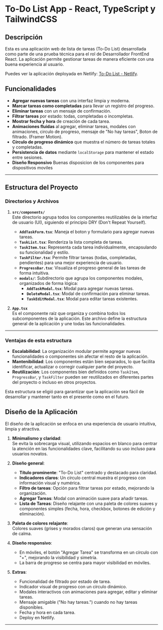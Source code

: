 # To-Do List App - React, TypeScript y TailwindCSS

## Descripción

Esta es una aplicación web de lista de tareas (To-Do List) desarrollada como parte de una prueba técnica para el rol de Desarrollador FrontEnd React. La aplicación permite gestionar tareas de manera eficiente con una buena experiencia al usuario.

Puedes ver la aplicación deployada en Netlify: [To-Do List - Netlify](https://to-ddolistt.netlify.app/).

## Funcionalidades

- **Agregar nuevas tareas** con una interfaz limpia y moderna.
- **Marcar tareas como completadas** para llevar un registro del progreso.
- **Eliminar tareas** con un mensaje de confirmación.
- **Filtrar tareas** por estado: todas, completadas o incompletas.
- **Mostrar fecha y hora** de creación de cada tarea.
- **Animaciones fluidas** al agregar, eliminar tareas, modales con animaciones, circulo de progreso, mensaje de "No hay tareas", Boton de filtrado. (Framer Motion).
- **Círculo de progreso dinámico** que muestra el número de tareas totales y completadas.
- **Persistencia de datos** mediante `localStorage` para mantener el estado entre sesiones.
- **Diseño Responsivo** Buenas disposicion de los componentes para dispositivos moviles

---

##  Estructura del Proyecto

### Directorios y Archivos

1. **`src/components/`**  
   Este directorio agrupa todos los componentes reutilizables de la interfaz de usuario (UI), siguiendo el principio DRY (Don't Repeat Yourself).

   - **`AddTaskForm.tsx`**: Maneja el boton y formulario para agregar nuevas tareas.
   - **`TaskList.tsx`**: Renderiza la lista completa de tareas.
   - **`TaskItem.tsx`**: Representa cada tarea individualmente, encapsulando su funcionalidad y estilo.
   - **`TaskFilter.tsx`**: Permite filtrar tareas (todas, completadas, pendientes) para una mejor experiencia de usuario.
   - **`ProgressBar.tsx`**: Visualiza el progreso general de las tareas de forma intuitiva.
   - **`modals/`**: Subdirectorio que agrupa los componentes modales, organizados de forma lógica:
     - **`AddTaskModal.tsx`**: Modal para agregar nuevas tareas.
     - **`DeleteModal.tsx`**: Modal de confirmación para eliminar tareas.
     - **`TaskEditModal.tsx`**: Modal para editar tareas existentes.

2. **`App.tsx`**  
   Es el componente raíz que organiza y combina todos los subcomponentes de la aplicación. Este archivo define la estructura general de la aplicación y une todas las funcionalidades.

---

### Ventajas de esta estructura

- **Escalabilidad**: La organización modular permite agregar nuevas funcionalidades o componentes sin afectar el resto de la aplicación.  
- **Mantenibilidad**: Los componentes están bien separados, lo que facilita identificar, actualizar o corregir cualquier parte del proyecto.  
- **Reutilización**: Los componentes bien definidos como `TaskItem`, `ProgressBar`, y `TaskFilter` pueden ser reutilizados en diferentes partes del proyecto o incluso en otros proyectos.  

Esta estructura se eligió para garantizar que la aplicación sea fácil de desarrollar y mantener tanto en el presente como en el futuro.

## Diseño de la Aplicación

El diseño de la aplicación se enfoca en una experiencia de usuario intuitiva, limpia y atractiva.

1. **Minimalismo y claridad**:  
   Se evita la sobrecarga visual, utilizando espacios en blanco para centrar la atención en las funcionalidades clave, facilitando su uso incluso para usuarios novatos.

2. **Diseño general**:  
   - **Título prominente**: "To-Do List" centrado y destacado para claridad.  
   - **Indicadores claros**: Un círculo central muestra el progreso con información visual y numérica.  
   - **Filtro de tareas**: Opción para filtrar tareas por estado, mejorando la organización.  
   - **Agregar Tareas**: Modal con animación suave para añadir tareas.  
   - **Lista de Tareas**: Diseño relajante con una paleta de colores suaves y componentes simples (fecha, hora, checkbox, botones de edición y eliminación).

3. **Paleta de colores relajante**:  
   Colores suaves (grises y morados claros) que generan una sensación de calma.

4. **Diseño responsivo**:  
   - En móviles, el botón "Agregar Tarea" se transforma en un círculo con "+", mejorando la visibilidad y simetría.  
   - La barra de progreso se centra para mayor visibilidad en móviles.

5. **Extras**:  
   - Funcionalidad de filtrado por estado de tarea.  
   - Indicador visual de progreso con un círculo dinámico.  
   - Modales interactivos con animaciones para agregar, editar y eliminar tareas.  
   - Mensaje amigable ("No hay tareas.") cuando no hay tareas disponibles.  
   - Fecha y hora en cada tarea.  
   - Deploy en Netlify.

---


